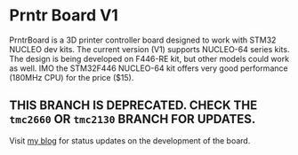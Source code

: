 Prntr Board V1
======================
PrntrBoard is a 3D printer controller board designed to work with STM32 NUCLEO dev kits. The current version (V1) supports NUCLEO-64 series kits. The design is being developed on F446-RE kit, but other models could work as well. IMO the STM32F446 NUCLEO-64 kit offers very good performance (180MHz CPU) for the price ($15).

THIS BRANCH IS DEPRECATED. CHECK THE `tmc2660` OR `tmc2130` BRANCH FOR UPDATES.
------------------

Visit [my blog](http://blog.pcbxprt.com/) for status updates on the development of the board.
